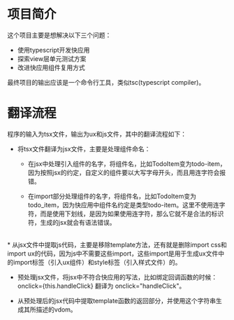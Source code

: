 # 项目简介
这个项目主要是想解决以下三个问题：

* 使用typescript开发快应用
* 探索view层单元测试方案
* 改进快应用组件复用方式
  
最终项目的输出应该是一个命令行工具，类似tsc(typescript compiler)。

# 翻译流程

程序的输入为tsx文件，输出为ux和js文件，其中的翻译流程如下：

* 将tsx文件翻译为jsx文件，主要是处理组件命名：

   * 在jsx中处理引入组件的名字，将组件名，比如TodoItem变为todo-item，因为按照jsx的约定，自定义的组件要以大写字母开头，而且用连字符会报错。

   * 在import部分处理组件的名字，将组件名，比如TodoItem变为todo_item，因为快应用中组件名约定是类型todo-item。这里不使用连字符，而是使用下划线，是因为如果使用连字符，那么它就不是合法的标识符，生成的jsx就会有语法错误。
<br>
* 从jsx文件中提取js代码，主要是移除template方法，还有就是删除import css和import ux的代码，因为js中不需要这些import，这些import是用于生成ux文件中的import标签（引入ux组件）和style标签（引入样式文件）的。
<br>

* 预处理jsx文件，将jsx中不符合快应用的写法，比如绑定回调函数的时候：onclick={this.handleClick} 翻译为 onclick="handleClick"。

* 从预处理后的jsx代码中提取template函数的返回部分，并使用这个字符串生成其所描述的vdom。